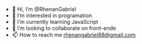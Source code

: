 - 👋 Hi, I’m @RhenanGabriel
- 👀 I’m interested in programation
- 🌱 I’m currently learning JavaScript
- 💞️ I’m looking to collaborate on front-ende
- 📫 How to reach me rhenangabriel88@gmail.com

<!---
RhenanGabriel/RhenanGabriel is a ✨ special ✨ repository because its `README.md` (this file) appears on your GitHub profile.
You can click the Preview link to take a look at your changes.
--->
